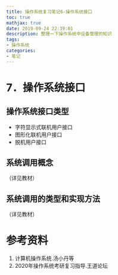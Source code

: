 ```yaml
---
title: 操作系统复习笔记6-操作系统接口
toc: true
mathjax: true
date: 2019-09-24 22:39:01
description: 整理一下操作系统中设备管理的知识
tags: 
- 操作系统
categories: 
- 笔记
---
```


# 7．操作系统接口

## 操作系统接口类型

* 字符显示式联机用户接口
* 图形化联机用户接口
* 脱机用户接口

## 系统调用概念

（详见教材）

## 系统调用的类型和实现方法

（详见教材）

# 参考资料

1. 计算机操作系统.汤小丹等
2. 2020年操作系统考研复习指导.王道论坛